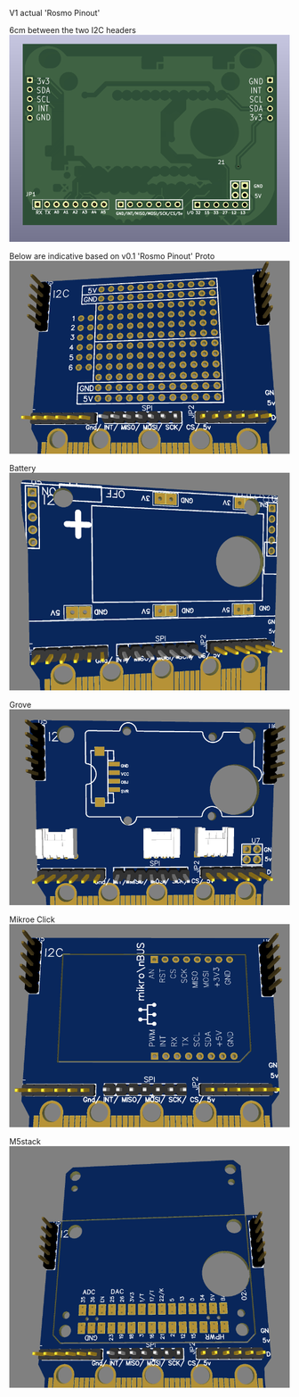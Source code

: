 V1 actual 'Rosmo Pinout'

6cm between the two I2C headers
![back](https://raw.githubusercontent.com/rosmo-robot/Feather-Bit/main/v1/daughter_concept/rosmo-pinout.png)


Below are indicative based on v0.1 'Rosmo Pinout'
Proto
![back](https://raw.githubusercontent.com/rosmo-robot/Feather-Bit/main/v1/daughter_concept/proto_daughter.png)

Battery
![back](https://raw.githubusercontent.com/rosmo-robot/Feather-Bit/main/v1/daughter_concept/16340_Power.png)

Grove
![back](https://raw.githubusercontent.com/rosmo-robot/Feather-Bit/main/v1/daughter_concept/grove_daughter.png)

Mikroe Click
![back](https://raw.githubusercontent.com/rosmo-robot/Feather-Bit/main/v1/daughter_concept/Mikroe_click_daughter.png)

M5stack
![back](https://raw.githubusercontent.com/rosmo-robot/Feather-Bit/main/v1/daughter_concept/M5stack_daughter.png)
